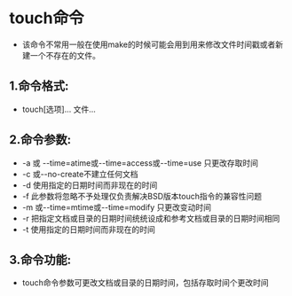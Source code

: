 # touch命令

- 该命令不常用一般在使用make的时候可能会用到用来修改文件时间戳或者新建一个不存在的文件。

## 1.命令格式:
  - touch[选项]... 文件...

## 2.命令参数:
  - -a 或 --time=atime或--time=access或--time=use 只更改存取时间
  - -c 或--no-create不建立任何文档
  - -d 使用指定的日期时间而非现在的时间
  - -f 此参数将忽略不予处理仅负责解决BSD版本touch指令的兼容性问题
  - -m 或--time=mtime或--time=modify 只更改变动时间
  - -r 把指定文档或目录的日期时间统统设成和参考文档或目录的日期时间相同
  - -t 使用指定的日期时间而非现在的时间

## 3.命令功能:
  - touch命令参数可更改文档或目录的日期时间，包括存取时间个更改时间